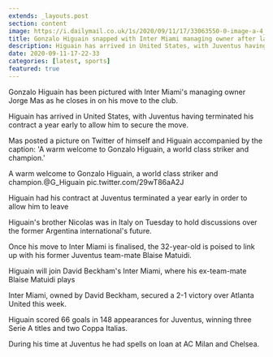 ```yaml
---
extends: _layouts.post
section: content
image: https://i.dailymail.co.uk/1s/2020/09/11/17/33063550-0-image-a-4_1599840681403.jpg 
title: Gonzalo Higuain snapped with Inter Miami managing owner after landing in the United States 
description: Higuain has arrived in United States, with Juventus having terminated his contract a year early to allow him to secure the move. 
date: 2020-09-11-17-22-33 
categories: [latest, sports] 
featured: true 
--- 
```

Gonzalo Higuain has been pictured with Inter Miami's managing owner Jorge Mas as he closes in on his move to the club.

Higuain has arrived in United States, with Juventus having terminated his contract a year early to allow him to secure the move.

Mas posted a picture on Twitter of himself and Higuain accompanied by the caption: 'A warm welcome to Gonzalo Higuain, a world class striker and champion.'

A warm welcome to Gonzalo Higuain, a world class striker and champion.⁦@G_Higuain⁩ pic.twitter.com/29wT86aA2J

Higuain had his contract at Juventus terminated a year early in order to allow him to leave

Higuain's brother Nicolas was in Italy on Tuesday to hold discussions over the former Argentina international's future.

Once his move to Inter Miami is finalised, the 32-year-old is poised to link up with his former Juventus team-mate Blaise Matuidi.

Higuain will join David Beckham's Inter Miami, where his ex-team-mate Blaise Matuidi plays

Inter Miami, owned by David Beckham, secured a 2-1 victory over Atlanta United this week.

Higuain scored 66 goals in 148 appearances for Juventus, winning three Serie A titles and two Coppa Italias. 

During his time at Juventus he had spells on loan at AC Milan and Chelsea. 

